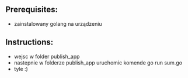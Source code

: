 ## Prerequisites:

* zainstalowany golang na urządzeniu

## Instructions:

* wejsc w folder publish_app
* nastepnie w folderze publish_app uruchomic komende go run sum.go
* tyle :)


